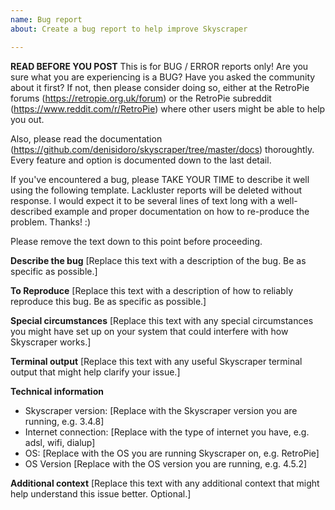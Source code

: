 ```yaml
---
name: Bug report
about: Create a bug report to help improve Skyscraper

---
```


**READ BEFORE YOU POST**
This is for BUG / ERROR reports only! Are you sure what you are experiencing is a BUG? Have you asked the community about it first? If not, then please consider doing so, either at the RetroPie forums (https://retropie.org.uk/forum) or the RetroPie subreddit (https://www.reddit.com/r/RetroPie) where other users might be able to help you out.

Also, please read the documentation (https://github.com/denisidoro/skyscraper/tree/master/docs) thoroughtly. Every feature and option is documented down to the last detail.

If you've encountered a bug, please TAKE YOUR TIME to describe it well using the following template. Lackluster reports will be deleted without response. I would expect it to be several lines of text long with a well-described example and proper documentation on how to re-produce the problem. Thanks! :)

Please remove the text down to this point before proceeding.

**Describe the bug**
[Replace this text with a description of the bug. Be as specific as possible.]

**To Reproduce**
[Replace this text with a description of how to reliably reproduce this bug. Be as specific as possible.]

**Special circumstances**
[Replace this text with any special circumstances you might have set up on your system that could interfere with how Skyscraper works.]

**Terminal output**
[Replace this text with any useful Skyscraper terminal output that might help clarify your issue.]

**Technical information**
 - Skyscraper version: [Replace with the Skyscraper version you are running, e.g. 3.4.8]
 - Internet connection: [Replace with the type of internet you have, e.g. adsl, wifi, dialup]
 - OS: [Replace with the OS you are running Skyscraper on, e.g. RetroPie]
 - OS Version [Replace with the OS version you are running, e.g. 4.5.2]

**Additional context**
[Replace this text with any additional context that might help understand this issue better. Optional.]

